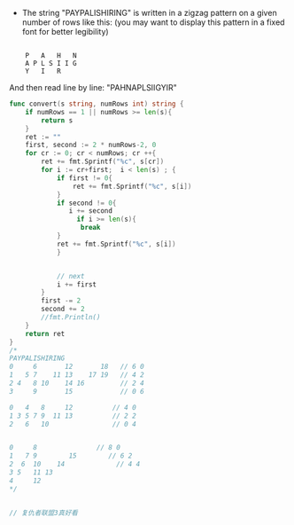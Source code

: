 <!--more-->

-   The string "PAYPALISHIRING" is written in a zigzag pattern on a given number of rows like this: (you may want to display this pattern in a fixed font for better legibility)
```

    P   A   H   N
    A P L S I I G
    Y   I   R
```

And then read line by line: "PAHNAPLSIIGYIR"

```go
func convert(s string, numRows int) string {
    if numRows == 1 || numRows >= len(s){
        return s
    }
    ret := ""
    first, second := 2 * numRows-2, 0
    for cr := 0; cr < numRows; cr ++{
        ret += fmt.Sprintf("%c", s[cr])
        for i := cr+first;  i < len(s) ; {
            if first != 0{
                ret += fmt.Sprintf("%c", s[i])   
            }
            if second != 0{
               i += second
                 if i >= len(s){
                  break
            }
            ret += fmt.Sprintf("%c", s[i]) 
            }


            // next 
            i += first
        } 
        first -= 2
        second += 2
        //fmt.Println()
    }
    return ret
}
/*
PAYPALISHIRING
0     6       12       18   // 6 0
1   5 7    11 13    17 19   // 4 2
2 4   8 10    14 16         // 2 4
3     9       15            // 0 6

0   4   8     12          // 4 0
1 3 5 7 9  11 13          // 2 2 
2   6   10                // 0 4 


0     8               // 8 0
1   7 9        15        // 6 2
2  6  10    14             // 4 4 
3 5   11 13
4     12 
*/


// 复仇者联盟3真好看
```
